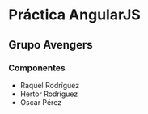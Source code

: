 # Práctica AngularJS
## Grupo Avengers
### Componentes
+ Raquel Rodríguez
+ Hertor Rodríguez
+ Oscar Pérez
